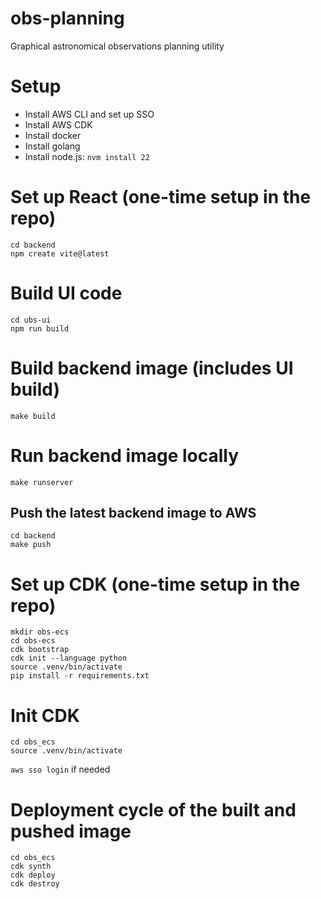 # obs-planning
Graphical astronomical observations planning utility

# Setup
- Install AWS CLI and set up SSO
- Install AWS CDK
- Install docker
- Install golang
- Install node.js: `nvm install 22`

# Set up React (one-time setup in the repo)
```
cd backend
npm create vite@latest
```

# Build UI code
```
cd ubs-ui
npm run build
```

# Build backend image (includes UI build)
`make build`

# Run backend image locally
`make runserver`

## Push the latest backend image to AWS
```
cd backend
make push
```

# Set up CDK (one-time setup in the repo)
```
mkdir obs-ecs
cd obs-ecs
cdk bootstrap
cdk init --language python
source .venv/bin/activate
pip install -r requirements.txt
```

# Init CDK
```
cd obs_ecs
source .venv/bin/activate
```
`aws sso login` if needed

# Deployment cycle of the built and pushed image
```
cd obs_ecs
cdk synth
cdk deploy
cdk destroy
```
